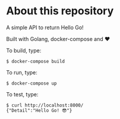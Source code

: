 # About this repository

A simple API to return Hello Go!

Built with Golang, docker-compose and ❤

To build, type:

```
$ docker-compose build
```

To run, type:

```
$ docker-compose up
```

To test, type:

```
$ curl http://localhost:8000/
{"Detail":"Hello Go! 😎"}
```
